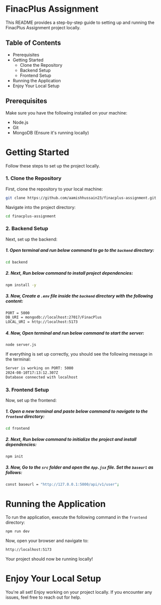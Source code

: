# FinacPlus Assignment
This README provides a step-by-step guide to setting up and running the FinacPlus Assignment project locally.

## Table of Contents
- Prerequisites
- Getting Started
    * Clone the Repository
    * Backend Setup
    * Frontend Setup
- Running the Application
- Enjoy Your Local Setup

## Prerequisites
Make sure you have the following installed on your machine:
- Node.js
- Git
- MongoDB (Ensure it's running locally)

# Getting Started
Follow these steps to set up the project locally.

### 1. Clone the Repository
First, clone the repository to your local machine:
```bash
git clone https://github.com/aamishhussain23/finacplus-assignment.git
```
Navigate into the project directory:
```bash
cd finacplus-assignment
```
### 2. Backend Setup
Next, set up the backend:

##### 1. Open terminal and run below command to go to the ```backend``` directory:
```bash
cd backend
```
##### 2. Next, Run below command to install project dependencies:
```bash
npm install -y
```

##### 3. Now, Create a ```.env``` file inside the ```backend``` directory with the following content:
```bash
PORT = 5000
DB_URI = mongodb://localhost:27017/FinacPlus
LOCAL_URI = http://localhost:5173
```

##### 4. Now, Open terminal and run below command to start the server:
```bash
node server.js
```

If everything is set up correctly, you should see the following message in the terminal:

```bash
Server is working on PORT: 5000
2024-08-10T17:13:12.307Z
Database connected with localhost
```

### 3. Frontend Setup
Now, set up the frontend:

##### 1. Open a new terminal and paste below command to navigate to the ```frontend``` directory:

```bash
cd frontend
```

##### 2. Next, Run below command to initialize the project and install dependencies:

```bash
npm init
```

##### 3. Now, Go to the ```src``` folder and open the ```App.jsx``` file. Set the ```baseurl``` as follows:

```bash
const baseurl = "http://127.0.0.1:5000/api/v1/user";
```

# Running the Application
To run the application, execute the following command in the ```frontend``` directory:

```bash
npm run dev
```

Now, open your browser and navigate to:

```bash
http://localhost:5173
```

Your project should now be running locally!

# Enjoy Your Local Setup
You're all set! Enjoy working on your project locally. If you encounter any issues, feel free to reach out for help.
